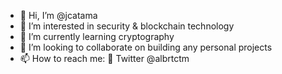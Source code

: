 - 👋 Hi, I’m @jcatama
- 👀 I’m interested in security & blockchain technology
- 🌱 I’m currently learning cryptography
- 💞️ I’m looking to collaborate on building any personal projects
- 📫 How to reach me: :rocket: Twitter @albrtctm

<!---
jcatama/jcatama is a ✨ special ✨ repository because its `README.md` (this file) appears on your GitHub profile.
You can click the Preview link to take a look at your changes.
--->
